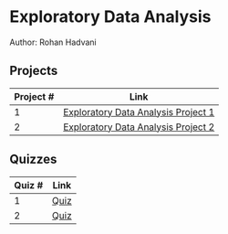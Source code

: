 # Exploratory Data Analysis
Author: Rohan Hadvani <br />

## Projects 

Project # | Link 
--- | --- 
1 |  [Exploratory Data Analysis Project 1](https://github.com/rohan27hadvani/datasciencecoursera/blob/master/4_Exploratory_Data_Analysis/project2/project2.md)
2 |  [Exploratory Data Analysis Project 2](https://github.com/rohan27hadvani/datasciencecoursera/blob/master/4_Exploratory_Data_Analysis/project1/README.md)

## Quizzes
Quiz # | Link 
--- | --- 
1 | [Quiz](https://github.com/rohan27hadvani/datasciencecoursera/blob/master/4_Exploratory_Data_Analysis/quizzes/quiz1.md)
2 | [Quiz](https://github.com/rohan27hadvani/datasciencecoursera/blob/master/4_Exploratory_Data_Analysis/quizzes/quiz2.md)
